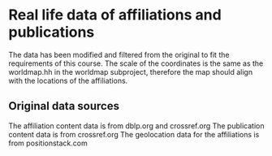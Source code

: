 # Real life data of affiliations and publications

The data has been modified and filtered from the original to fit the requirements of this course.
The scale of the coordinates is the same as the worldmap.hh in the worldmap subproject, therefore the map should align with the locations of the affiliations.

## Original data sources

The affiliation content data is from dblp.org and crossref.org
The publication content data is from crossref.org
The geolocation data for the affiliations is from positionstack.com
